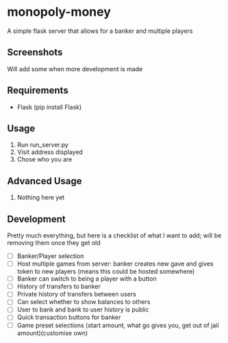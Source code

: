 # monopoly-money
A simple flask server that allows for a banker and multiple players

## Screenshots
Will add some when more development is made

## Requirements
* Flask (pip install Flask)

## Usage
1. Run run_server.py
2. Visit address displayed
3. Chose who you are

## Advanced Usage
1. Nothing here yet

## Development
Pretty much everything, but here is a checklist of what I want to add; will be removing them once they get old
 - [ ] Banker/Player selection
 - [ ] Host multiple games from server: banker creates new gave and gives token to new players (means this could be hosted somewhere)
 - [ ] Banker can switch to being a player with a button
 - [ ] History of transfers to banker
 - [ ] Private history of transfers between users
 - [ ] Can select whether to show balances to others
 - [ ] User to bank and bank to user history is public
 - [ ] Quick transaction buttons for banker
 - [ ] Game preset selections (start amount, what go gives you, get out of jail amount)(customise own)